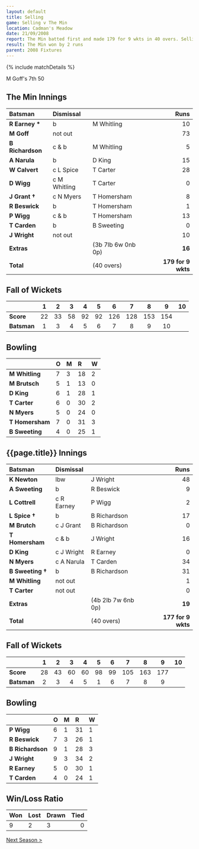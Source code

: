 ```yaml
---
layout: default
title: Selling
game: Selling v The Min
location: Cadman's Meadow
date: 21/09/2008
report: The Min batted first and made 179 for 9 wkts in 40 overs. Selling replied with 177 for 9 wkts in 40 overs
result: The Min won by 2 runs
parent: 2008 Fixtures
---
```


{% include matchDetails %}

M Goff's 7th 50

## The Min Innings

| Batsman | Dismissal |  | Runs |
|:---|:---|---|---:|
| **R Earney &#42;** | b | M Whitling | 10 |
| **M Goff** | not out |  | 73 |
| **B Richardson** | c & b | M Whitling | 5 |
| **A Narula** | b | D King | 15 |
| **W Calvert** | c L Spice | T Carter | 28 |
| **D Wigg** | c M Whitling | T Carter | 0 |
| **J Grant &#8224;** | c N Myers | T Homersham | 8 |
| **R Beswick** | b | T Homersham | 1 |
| **P Wigg** | c & b | T Homersham | 13 |
| **T Carden** | b | B Sweeting | 0 |
| **J Wright** | not out |  | 10 |
| **Extras** | | (3b 7lb 6w 0nb 0p) | **16** |
| **Total** | | (40 overs) | **179 for 9 wkts** |

## Fall of Wickets

| | 1 | 2 | 3 | 4 | 5 | 6 | 7 | 8 | 9 | 10 |
|---|:---:|:---:|:---:|:---:|:---:|:---:|:---:|:---:|:---:|:---:|
| **Score** | 22 | 33 | 58 | 92 | 92 | 126 | 128 | 153 | 154 |  |
| **Batsman** | 1 | 3 | 4 | 5 | 6 | 7 | 8 | 9 | 10 |  |

## Bowling

| | O | M | R | W |
|---|:---|:---|:---|:---|
| **M Whitling** | 7 | 3 | 18 | 2 |
| **M Brutsch** | 5 | 1 | 13 | 0 |
| **D King** | 6 | 1 | 28 | 1 |
| **T Carter** | 6 | 0 | 30 | 2 |
| **N Myers** | 5 | 0 | 24 | 0 |
| **T Homersham** | 7 | 0 | 31 | 3 |
| **B Sweeting** | 4 | 0 | 25 | 1 |

## {{page.title}} Innings

| Batsman | Dismissal |  | Runs |
|:---|:---|---|---:|
| **K Newton** | lbw | J Wright | 48 |
| **A Sweeting** | b | R Beswick | 9 |
| **L Cottrell** | c R Earney | P Wigg | 2 |
| **L Spice &#8224;** | b | B Richardson | 17 |
| **M Brutch** | c J Grant | B Richardson | 0 |
| **T Homersham** | c & b | J Wright | 16 |
| **D King** | c J Wright | R Earney | 0 |
| **N Myers** | c A Narula | T Carden | 34 |
| **B Sweeting &#8224;** | b | B Richardson | 31 |
| **M Whitling** | not out |  | 1 |
| **T Carter** | not out |  | 0 |
| **Extras** | | (4b 2lb 7w 6nb 0p) | **19** |
| **Total** | | (40 overs) | **177 for 9 wkts** |

## Fall of Wickets

| | 1 | 2 | 3 | 4 | 5 | 6 | 7 | 8 | 9 | 10 |
|---|:---:|:---:|:---:|:---:|:---:|:---:|:---:|:---:|:---:|:---:|
| **Score** | 28 | 43 | 60 | 60 | 98 | 99 | 105 | 163 | 177 |  |
| **Batsman** | 2 | 3 | 4 | 5 | 1 | 6 | 7 | 8 | 9 |  |

## Bowling

| | O | M | R | W |
|---|:---|:---|:---|:---|
| **P Wigg** | 6 | 1 | 31 | 1 |
| **R Beswick** | 7 | 3 | 26 | 1 |
| **B Richardson** | 9 | 1 | 28 | 3 |
| **J Wright** | 9 | 3 | 34 | 2 |
| **R Earney** | 5 | 0 | 30 | 1 |
| **T Carden** | 4 | 0 | 24 | 1 |

## Win/Loss Ratio

| Won | Lost | Drawn | Tied |
|:---|:---|:---|---:|
| 9 | 2 | 3 | 0 |

[Next Season >](../2009)